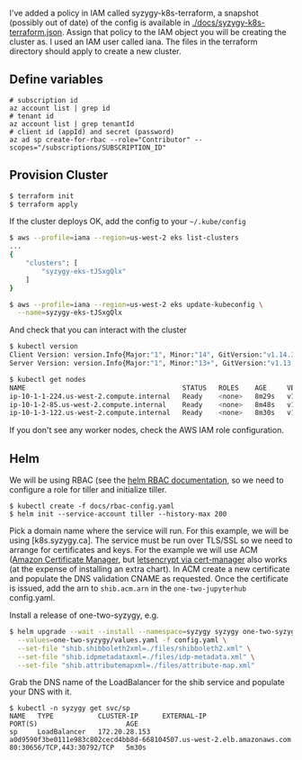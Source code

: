 I've added a policy in IAM called syzygy-k8s-terraform, a snapshot (possibly out
of date) of the config is available in
[./docs/syzygy-k8s-terraform.json](./docs/syzygy-k8s-terraform.json). Assign
that policy to the IAM object you will be creating the cluster as. I used an IAM
user called iana. The files in the terraform directory should apply to create a
new cluster.

## Define variables
```
# subscription id
az account list | grep id
# tenant id
az account list | grep tenantId
# client id (appId) and secret (password)
az ad sp create-for-rbac --role="Contributor" --scopes="/subscriptions/SUBSCRIPTION_ID"
```

## Provision Cluster
```bash
$ terraform init
$ terraform apply
```

If the cluster deploys OK, add the config to your `~/.kube/config`

```bash
$ aws --profile=iana --region=us-west-2 eks list-clusters
...
{
    "clusters": [
        "syzygy-eks-tJSxgQlx"
    ]
}

$ aws --profile=iana --region=us-west-2 eks update-kubeconfig \
  --name=syzygy-eks-tJSxgQlx
```

And check that you can interact with the cluster
```bash
$ kubectl version
Client Version: version.Info{Major:"1", Minor:"14", GitVersion:"v1.14.3", GitCommit:"5e53fd6bc17c0dec8434817e69b04a25d8ae0ff0", GitTreeState:"clean", BuildDate:"2019-06-06T01:44:30Z", GoVersion:"go1.12.5", Compiler:"gc", Platform:"darwin/amd64"}
Server Version: version.Info{Major:"1", Minor:"13+", GitVersion:"v1.13.8-eks-a977ba", GitCommit:"a977bab148535ec195f12edc8720913c7b943f9c", GitTreeState:"clean", BuildDate:"2019-07-29T20:47:04Z", GoVersion:"go1.11.5", Compiler:"gc", Platform:"linux/amd64"}

$ kubectl get nodes
NAME                                       STATUS   ROLES    AGE     VERSION
ip-10-1-1-224.us-west-2.compute.internal   Ready    <none>   8m29s   v1.13.7-eks-c57ff8
ip-10-1-2-85.us-west-2.compute.internal    Ready    <none>   8m48s   v1.13.7-eks-c57ff8
ip-10-1-3-122.us-west-2.compute.internal   Ready    <none>   8m30s   v1.13.7-eks-c57ff8
```

If you don't see any worker nodes, check the AWS IAM role configuration.

## Helm
We will be using RBAC (see the [helm RBAC
documentation](https://helm.sh/docs/using_helm/#role-based-access-control), so
we need to configure a role for tiller and initialize tiller.
```
$ kubectl create -f docs/rbac-config.yaml
$ helm init --service-account tiller --history-max 200
```

Pick a domain name where the service will run. For this example, we will be
using [k8s.syzygy.ca]. The service must be run over TLS/SSL so we need to
arrange for certificates and keys. For the example we will use ACM ([Amazon
Certificate Manager](https://aws.amazon.com/certificate-manager/), but
[letsencrypt via
cert-manager](https://docs.bitnami.com/kubernetes/how-to/secure-kubernetes-services-with-ingress-tls-letsencrypt/)
also works (at the expense of installing an extra chart). In ACM create a new
certificate and populate the DNS validation CNAME as requested. Once the
certificate is issued, add the arn to `shib.acm.arn` in the `one-two-jupyterhub`
config.yaml.


Install a release of one-two-syzygy, e.g.
```bash
$ helm upgrade --wait --install --namespace=syzygy syzygy one-two-syzygy \
  --values=one-two-syzygy/values.yaml -f config.yaml \
  --set-file "shib.shibboleth2xml=./files/shibboleth2.xml" \
  --set-file "shib.idpmetadataxml=./files/idp-metadata.xml" \
  --set-file "shib.attributemapxml=./files/attribute-map.xml"
```

Grab the DNS name of the LoadBalancer for the shib service and populate your DNS
with it.
```
$ kubectl -n syzygy get svc/sp
NAME   TYPE           CLUSTER-IP      EXTERNAL-IP                                                              PORT(S)                      AGE
sp     LoadBalancer   172.20.28.153   a0d9590f3be0111e983c802cecd4bb8d-668104507.us-west-2.elb.amazonaws.com   80:30656/TCP,443:30792/TCP   5m30s
```
